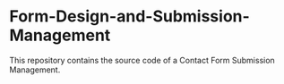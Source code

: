 # Form-Design-and-Submission-Management
This repository contains the source code of a Contact Form Submission Management.
